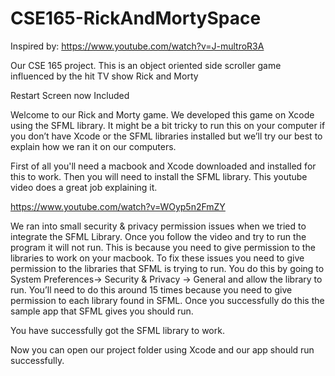 # CSE165-RickAndMortySpace

Inspired by: https://www.youtube.com/watch?v=J-multroR3A 

Our CSE 165 project. This is an object oriented side scroller game influenced by the hit TV show Rick and Morty

Restart Screen now Included

Welcome to our Rick and Morty game. We developed this game on Xcode using the SFML library. It might be a bit tricky to run this on your computer if you don’t have Xcode or the SFML libraries installed but we’ll try our best to explain how we ran it on our computers.

First of all you'll need a macbook and Xcode downloaded and installed for this to work.
Then you will need to install the SFML library. This youtube video does a great job explaining it.

https://www.youtube.com/watch?v=WOyp5n2FmZY 

We ran into small security & privacy permission issues when we tried to integrate the SFML Library. Once you follow the video and try to run the program it will not run. This is because you need to give permission to the libraries to work on your macbook. To fix these issues you need to give permission to the libraries that SFML is trying to run. You do this by going to System Preferences->  Security & Privacy -> General  and allow the library to run. You’ll need to do this around 15 times because you need to give permission to each library found in SFML. Once you successfully do this the sample app that SFML gives you should run.

You have successfully got the SFML library to work.

Now you can open our project folder using Xcode and our app should run successfully.

